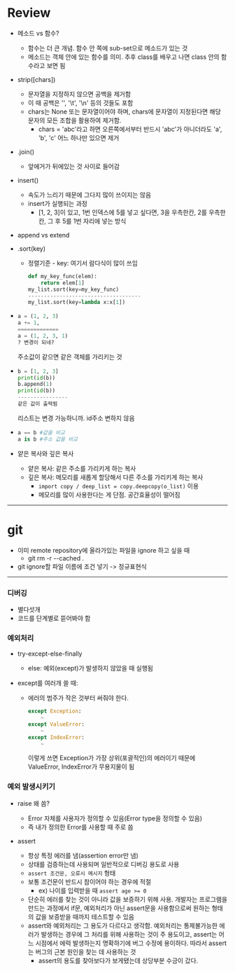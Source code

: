 # Review

- 메소드 vs 함수?
  - 함수는 더 큰 개념. 함수 안 쪽에 sub-set으로 메소드가 있는 것
  - 메소드는 객체 안에 있는 함수를 의미. 추후 class를 배우고 나면 class 안의 함수라고 보면 됨

- strip([chars])

  - 문자열을 지정하지 않으면 공백을 제거함
  - 이 때 공백은 '', '\t', '\n' 등의 것들도 포함
  - chars는 None 또는 문자열이어야 하며, chars에 문자열이 지정된다면 해당 문자의 모든 조합을 활용하여 제거함.
    - chars = 'abc'라고 하면 오른쪽에서부터 반드시 'abc'가 아니더라도 'a', 'b', 'c' 어느 하나만 있으면 제거

- .join()

  - 앞에거가 뒤에있는 것 사이로 들어감

- insert()

  - 속도가 느리기 때문에 그다지 많이 쓰이지는 않음
  - insert가 실행되는 과정
    - [1, 2, 3]이 있고, 1번 인덱스에 5를 넣고 싶다면, 3을 우측한칸, 2를 우측한칸, 그 후 5를 1번 자리에 넣는 방식

- append vs extend

- .sort(key)

  - 정렬기준 - key: 여기서 람다식이 많이 쓰임

    ```python
    def my_key_func(elem):
        return elem[1]
    my_list.sort(key=my_key_func)
    ------------------------------------
    my_list.sort(key=lambda x:x[1])
    ```

- ```python
  a = (1, 2, 3)
  a += 1,
  =============
  a = (1, 2, 3, 1)
  ? 변경이 되네?
  ```

  주소값이 같으면 같은 객체를 가리키는 것

- ```python
  b = [1, 2, 3]
  print(id(b))
  b.append(1)
  print(id(b))
  ----------------
  같은 값이 출력됨
  ```

  리스트는 변경 가능하니까. id주소 변하지 않음

- ```python
  a == b #값을 비교
  a is b #주소 값을 비교
  ```

- 얕은 복사와 깊은 복사

  - 얕은 복사: 같은 주소를 가리키게 하는 복사
  - 깊은 복사: 메모리를 새롭게 할당해서 다른 주소를 가리키게 하는 복사
    - `import copy / deep_list = copy.deepcopy(o_list)` 이용
    - 메모리를 많이 사용한다는 게 단점. 공간효율성이 떨어짐



---

# git

- 이미 remote repository에 올라가있는 파일을 ignore 하고 싶을 때
  - git rm -r --cached .
- git ignore할 파일 이름에 조건 넣기 -> 정규표현식



---

### 디버깅

- 별다섯개
- 코드를 단계별로 뜯어봐야 함



### 예외처리

- try-except-else-finally

  - else: 예외(except)가 발생하지 않았을 때 실행됨

- except를 여러개 쓸 때:

  - 에러의 범주가 작은 것부터 써줘야 한다. 

    ```python
    except Exception: 
        ~
    except ValueError:
        ~
    except IndexError:
        ~
    ```

    이렇게 쓰면 Exception가 가장 상위(포괄적인)의 에러이기 때문에 ValueError, IndexError가 무용지물이 됨

### 예외 발생시키기

- raise 왜 씀?
  - Error 자체를 사용자가 정의할 수 있음(Error type을 정의할 수 있음)
  - 즉 내가 정의한 Error를 사용할 때 주로 씀

- assert
  - 항상 특정 에러를 냄(assertion error만 냄)
  - 상태를 검증하는데 사용되며 일반적으로 디버깅 용도로 사용
  - `assert 조건문, 오류시 메시지` 형태
  - 보통 조건문이 반드시 참이어야 하는 경우에 적절
    - ex) 나이를 입력받을 때 `assert age >= 0`
  - 단순히 에러를 찾는 것이 아니라 값을 보증하기 위해 사용. 개발자는 프로그램을 만드는 과정에서 if문, 예외처리가 아닌 assert문을 사용함으로써 원하는 형태의 값을 보증받을 때까지 테스트할 수 있음
  - assert와 예외처리는 그 용도가 다르다고 생각함. 예외처리는 통제불가능한 에러가 발생하는 경우에 그 처리를 위해 사용하는 것이 주 용도이고, assert는 어느 시점에서 에럭 발생하는지 명확하기에 버그 수정에 용이하다. 따라서 assert는 버그의 근본 원인을 찾는 데 사용하는 것
    - assert의 용도를 찾아보다가 보게됐는데 상당부분 수긍이 갔다.

  
